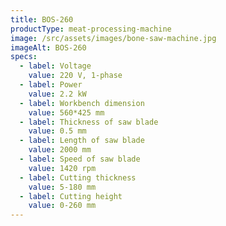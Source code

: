 ```yaml
---
title: BOS-260
productType: meat-processing-machine
image: /src/assets/images/bone-saw-machine.jpg
imageAlt: BOS-260
specs:
  - label: Voltage
    value: 220 V, 1-phase
  - label: Power
    value: 2.2 kW
  - label: Workbench dimension
    value: 560*425 mm
  - label: Thickness of saw blade
    value: 0.5 mm
  - label: Length of saw blade
    value: 2000 mm
  - label: Speed of saw blade
    value: 1420 rpm
  - label: Cutting thickness
    value: 5-180 mm
  - label: Cutting height
    value: 0-260 mm
---
```

